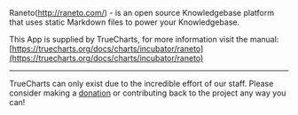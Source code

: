 Raneto(http://raneto.com/) - is an open source Knowledgebase platform that uses static Markdown files to power your Knowledgebase.

This App is supplied by TrueCharts, for more information visit the manual: [https://truecharts.org/docs/charts/incubator/raneto](https://truecharts.org/docs/charts/incubator/raneto)

---

TrueCharts can only exist due to the incredible effort of our staff.
Please consider making a [donation](https://truecharts.org/docs/about/sponsor) or contributing back to the project any way you can!
